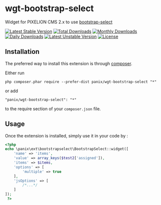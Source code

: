 wgt-bootstrap-select
===========
Widget for PIXELION CMS 2.x to use [bootstrap-select](https://github.com/snapappointments/bootstrap-select)

[![Latest Stable Version](https://poser.pugx.org/panix/wgt-bootstrap-select/v/stable)](https://packagist.org/packages/panix/wgt-bootstrap-select)
[![Total Downloads](https://poser.pugx.org/panix/wgt-bootstrap-select/downloads)](https://packagist.org/packages/panix/wgt-bootstrap-select)
[![Monthly Downloads](https://poser.pugx.org/panix/wgt-bootstrap-select/d/monthly)](https://packagist.org/packages/panix/wgt-bootstrap-select)
[![Daily Downloads](https://poser.pugx.org/panix/wgt-bootstrap-select/d/daily)](https://packagist.org/packages/panix/wgt-bootstrap-select)
[![Latest Unstable Version](https://poser.pugx.org/panix/wgt-bootstrap-select/v/unstable)](https://packagist.org/packages/panix/wgt-bootstrap-select) 
[![License](https://poser.pugx.org/panix/wgt-bootstrap-select/license)](https://packagist.org/packages/panix/wgt-bootstrap-select)

Installation
------------

The preferred way to install this extension is through [composer](http://getcomposer.org/download/).

Either run

```
php composer.phar require --prefer-dist panix/wgt-bootstrap-select "*"
```

or add

```
"panix/wgt-bootstrap-select": "*"
```

to the require section of your `composer.json` file.



Usage
-----

Once the extension is installed, simply use it in your code by :

```php
<?php
echo \panix\ext\bootstrapselect\BootstrapSelect::widget([
    'name' => 'items',
    'value' => array_keys($test2['assigned']),
    'items' => $items,
    'options' => [
        'multiple' => true
    ],
    'jsOptions' => [
        /*...*/
    ]
]);
 ?>
```
